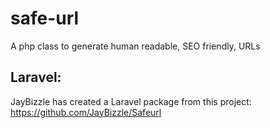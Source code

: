 safe-url
========

A php class to generate human readable, SEO friendly, URLs


## Laravel:

JayBizzle has created a Laravel package from this project:
https://github.com/JayBizzle/Safeurl
